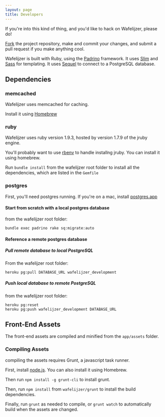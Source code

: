 ```yaml
---
layout: page
title: Developers
---
```


If you're into this kind of thing, and you'd like to hack on Wafelijzer, please do!

[Fork](https://github.com/belgianman/wafelijzer/fork) the project repository, make and commit your changes, and submit a pull request if you make anything cool.

Wafelijzer is built with Ruby, using the [Padrino](http://www.padrinorb.com/) framework. It uses [Slim](http://slim-lang.com/) and [Sass](http://sass-lang.com/) for templating. It uses [Sequel](http://sequel.jeremyevans.net/) to connect to a PostgreSQL database.

## Dependencies

### memcached

Wafelijzer uses memcached for caching.

Install it using [Homebrew](https://github.com/Homebrew/homebrew)

### ruby

Wafelijzer uses ruby version 1.9.3, hosted by version 1.7.9 of the jruby engine.

You'll probably want to use [rbenv](https://github.com/sstephenson/rbenv) to handle installng jruby. You can install it using homebrew.

Run `bundle install` from the wafelijzer root folder to install all the dependencies, which are listed in the `Gemfile`

### postgres

First, you'll need postgres running. If you're on a mac, install [postgres.app](http://postgresapp.com/)

#### Start from scratch with a local postgres database

from the wafelijzer root folder:

	bundle exec padrino rake sq:migrate:auto

#### Reference a remote postgres database

##### Pull remote database to local PostgreSQL

From the wafelijzer root folder:

	heroku pg:pull DATABASE_URL wafelijzer_development

##### Push local database to remote PostgreSQL

from the wafelijzer root folder:

	heroku pg:reset
	heroku pg:push wafelijzer_development DATABASE_URL

## Front-End Assets

The front-end assets are compiled and minified from the `app/assets` folder.

### Compiling Assets

compiling the assets requires Grunt, a javascript task runner.

First, install [node.js](http://nodejs.org/). You can also install it using Homebrew.

Then run `npm install -g grunt-cli` to install grunt.

Then, run `npm install` from `wafelijzer/grunt` to install the build dependencies.

Finally, run `grunt` as needed to compile, or `grunt watch` to automatically build when the assets are changed.
